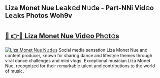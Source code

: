 ## Liza Monet Nue Le𝚊k𝚎d N𝚞𝚍e - Part-NNi Vid𝚎o Le𝚊ks Photos Woh9v

# <h2><a href="http://fb6eix.evod.top/?m=Liza+Monet+Nue">🔗 👉🔴 Liza Monet Nue Vid𝚎o Ph𝚘t𝚘s</a></h2>

[![Liza Monet Nue N𝚞d𝚎s](https://i.imgur.com/8V9OHl7.gif)](http://fb6eix.evod.top/?m=Liza+Monet+Nue)
Social media sensation Liza Monet Nue and content producer, known for sharing dance and lifestyle themes through viral dance challenges and mini vlogs. Exceptional musician Liza Monet Nue, recognized for their remarkable talent and contributions to the world of music. 
